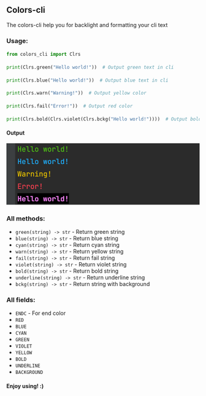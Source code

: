 ## Colors-cli

<p>
The colors-cli help you for backlight and formatting your cli text
</p>

### Usage:
```python
from colors_cli import Clrs

print(Clrs.green("Hello world!"))  # Output green text in cli

print(Clrs.blue("Hello world!"))  # Output blue text in cli

print(Clrs.warn("Warning!"))  # Output yellow color

print(Clrs.fail("Error!"))  # Output red color

print(Clrs.bold(Clrs.violet(Clrs.bckg("Hello world!"))))  # Output bold and violet with background text

```
#### Output

![This image](https://raw.githubusercontent.com/sobraniebluee/colors-cli/main/img/output.png)

### All methods:

- ```green(string) -> str``` - Return green string
- ```blue(string) -> str``` - Return blue string
- ```cyan(string) -> str``` - Return cyan string
- ```warn(string) -> str``` - Return yellow string
- ```fail(string) -> str``` -  Return fail string
- ```violet(string) -> str``` - Return violet string
- ```bold(string) -> str``` - Return bold string
- ```underline(string) -> str``` - Return underline string
- ```bckg(string) -> str``` - Return string with background

### All fields:

- ```ENDC``` - For end color
- ```RED``` 
- ```BLUE```
- ```CYAN```
- ```GREEN``` 
- ```VIOLET```  
- ```YELLOW```
- ```BOLD``` 
- ```UNDERLINE``` 
- ```BACKGROUND```


#### Enjoy using! :)
